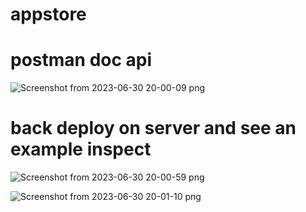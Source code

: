 # appstore


# postman doc api
![Screenshot from 2023-06-30 20-00-09 png](https://github.com/semicolonsoft/appstore/assets/68298277/a25211a9-d627-4c9d-b8f8-aaec6a5b4da6)


# back deploy on server and see an example inspect
![Screenshot from 2023-06-30 20-00-59 png](https://github.com/semicolonsoft/appstore/assets/68298277/3c62d964-22f9-41a6-9e50-7f4818ef4a02)

![Screenshot from 2023-06-30 20-01-10 png](https://github.com/semicolonsoft/appstore/assets/68298277/8ab319d2-92a0-4bcb-958b-dcbaa478d2bb)

